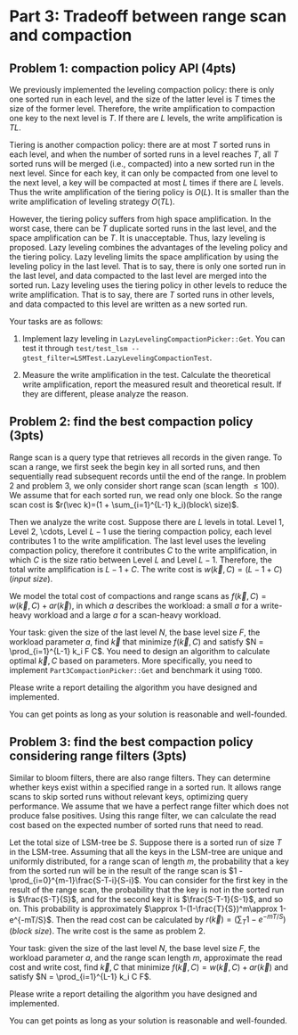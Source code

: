 # Part 3: Tradeoff between range scan and compaction

## Problem 1: compaction policy API (4pts)

We previously implemented the leveling compaction policy: there is only one sorted run in each level, and the size of the latter level is $T$ times the size of the former level. Therefore, the write amplification to compaction one key to the next level is $T$. If there are $L$ levels, the write amplification is $TL$.

Tiering is another compaction policy: there are at most $T$ sorted runs in each level, and when the number of sorted runs in a level reaches $T$, all $T$ sorted runs will be merged (i.e., compacted) into a new sorted run in the next level. Since for each key, it can only be compacted from one level to the next level, a key will be compacted at most $L$ times if there are $L$ levels. Thus the write amplification of the tiering policy is $O(L)$. It is smaller than the write amplification of leveling strategy $O(TL)$. 

However, the tiering policy suffers from high space amplification. In the worst case, there can be $T$ duplicate sorted runs in the last level, and the space amplification can be $T$. It is unacceptable. Thus, lazy leveling is proposed. Lazy leveling combines the advantages of the leveling policy and the tiering policy. Lazy leveling limits the space amplification by using the leveling policy in the last level. That is to say, there is only one sorted run in the last level, and data compacted to the last level are merged into the sorted run. Lazy leveling uses the tiering policy in other levels to reduce the write amplification. That is to say, there are $T$ sorted runs in other levels, and data compacted to this level are written as a new sorted run.

Your tasks are as follows:

1. Implement lazy leveling in `LazyLevelingCompactionPicker::Get`. You can test it through `test/test_lsm --gtest_filter=LSMTest.LazyLevelingCompactionTest`.
   
2. Measure the write amplification in the test. Calculate the theoretical write amplification, report the measured result and theoretical result. If they are different, please analyze the reason.

## Problem 2: find the best compaction policy (3pts)

Range scan is a query type that retrieves all records in the given range. To scan a range, we first seek the begin key in all sorted runs, and then sequentially read subsequent records until the end of the range. In problem 2 and problem 3, we only consider short range scan (scan length $\leq 100$). We assume that for each sorted run, we read only one block. So the range scan cost is $r(\vec k)=(1 + \sum_{i=1}^{L-1} k_i)(block\ size)$. 

Then we analyze the write cost. Suppose there are $L$ levels in total. Level $1$, Level $2$, \cdots, Level $L-1$ use the tiering compaction policy, each level contributes $1$ to the write amplification. The last level uses the leveling compaction policy, therefore it contributes $C$ to the write amplification, in which $C$ is the size ratio between Level $L$ and Level $L-1$. Therefore, the total write amplification is $L - 1 + C$. The write cost is $w(\vec k, C) = (L - 1 + C)(input\ size)$. 

We model the total cost of compactions and range scans as $f(\vec k, C) = w(\vec k, C) + a r(\vec k)$, in which $a$ describes the workload: a small $a$ for a write-heavy workload and a large $a$ for a scan-heavy workload.

Your task: given the size of the last level $N$, the base level size $F$, the workload parameter $a$, find $\vec k$ that minimize $f(\vec k, C)$ and satisfy $N = \prod_{i=1}^{L-1} k_i F C$. You need to design an algorithm to calculate optimal $\vec k, C$ based on parameters. More specifically, you need to implement `Part3CompactionPicker::Get` and benchmark it using `TODO`.

Please write a report detailing the algorithm you have designed and implemented. 

You can get points as long as your solution is reasonable and well-founded.

## Problem 3: find the best compaction policy considering range filters (3pts)

Similar to bloom filters, there are also range filters. They can determine whether keys exist within a specified range in a sorted run. It allows range scans to skip sorted runs without relevant keys, optimizing query performance. We assume that we have a perfect range filter which does not produce false positives. Using this range filter, we can calculate the read cost based on the expected number of sorted runs that need to read.

Let the total size of LSM-tree be $S$. Suppose there is a sorted run of size $T$ in the LSM-tree. Assuming that all the keys in the LSM-tree are unique and uniformly distributed, for a range scan of length $m$, the probability that a key from the sorted run will be in the result of the range scan is $1 - \prod_{i=0}^{m-1}\frac{S-T-i}{S-i}$. You can consider for the first key in the result of the range scan, the probability that the key is not in the sorted run is $\frac{S-T}{S}$, and for the second key it is $\frac{S-T-1}{S-1}$, and so on. This probability is approximately $\approx 1-(1-\frac{T}{S})^m\approx 1-e^{-mT/S}$. Then the read cost can be calculated by $r(\vec k)=(\sum_{T} 1-e^{-mT/S})(block\ size)$. The write cost is the same as problem 2.

Your task: given the size of the last level $N$, the base level size $F$, the workload parameter $a$, and the range scan length $m$, approximate the read cost and write cost, find $\vec k, C$ that minimize $f(\vec k, C) = w(\vec k, C) + a r(\vec k)$ and satisfy $N = \prod_{i=1}^{L-1} k_i C F$.

Please write a report detailing the algorithm you have designed and implemented. 

You can get points as long as your solution is reasonable and well-founded.
